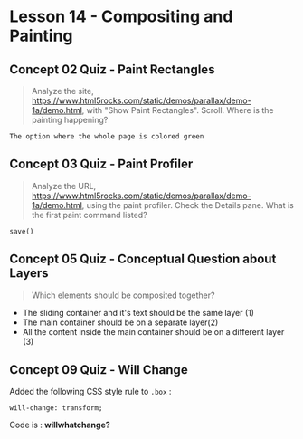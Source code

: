 # Lesson 14 - Compositing and Painting

## Concept 02 Quiz - Paint Rectangles

> Analyze the site, https://www.html5rocks.com/static/demos/parallax/demo-1a/demo.html, with "Show Paint Rectangles". Scroll. Where is the painting happening?

`The option where the whole page is colored green`

## Concept 03 Quiz - Paint Profiler

> Analyze the URL, https://www.html5rocks.com/static/demos/parallax/demo-1a/demo.html, using the paint profiler. Check the Details pane. What is the first paint command listed?

`save()`

## Concept 05 Quiz - Conceptual Question about Layers

> Which elements should be composited together?

- The sliding container and it's text should be the same layer (1)
- The main container should be on a separate layer(2)
- All the content inside the main container should be on a different layer (3)

## Concept 09 Quiz - Will Change

Added the following CSS style rule to `.box` :

`will-change: transform;`

Code is : **willwhatchange?**  